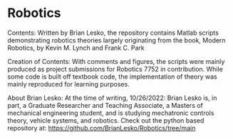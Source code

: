 # Robotics

Contents: Written by Brian Lesko, the repository contains Matlab scripts demonstrating robotics theories largely originating from the book, Modern Robotics, by Kevin M. Lynch and Frank C. Park

Creation of Contents: With comments and figures, the scripts were mainly produced as project submissions for Robotics 7752 in contribution. While some code is built off textbook code, the implementation of theory was mainly reproduced for learning purposes.

About Brian Lesko: At the time of writing, 10/26/2022: Brian Lesko is, in part, a Graduate Researcher and Teaching Associate, a Masters of mechanical engineering student, and is studying mechatronic controls theory, vehicle systems, and robotics.
Check out the python based repository at: https://github.com/BrianLesko/Robotics/tree/main

